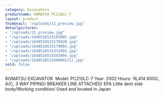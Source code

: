 ```yaml
---
category: Excavators
productname: KOMATSU PC210LC-7
layout: product
thumbnail: "/uploads/11_preview.jpg"
detailpictures:
- "/uploads/11_preview.jpg"
- "/uploads/1648516515103005.jpg"
- "/uploads/1648516515176020.jpg"
- "/uploads/1648516515179003.jpg"
- "/uploads/1648516515331002.jpg"
- "/uploads/1648516515542004.jpg"
- "/uploads/1648516515660001[1].jpg"
sold: false
---
```


KOMATSU EXCAVATOR 
Model: PC210LC-7
Year: 2002
Hours: 16,414
600G, A/C, 3 WAY PIPING/ BREAKER LINE ATTACHED/ EPA
Little dent side body/Working condition/ Used and located in Japan


